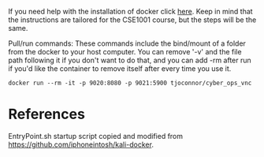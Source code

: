If you need help with the installation of docker click [here](https://github.com/FITSEC/docker_images/tree/main/cse1001_vnc/docker_help).
Keep in mind that the instructions are tailored for the CSE1001 course, but the steps will be the same. 

Pull/run commands:
These commands include the bind/mount of a folder from the docker to your host computer. You can remove '-v' and the file path following it if you don't want to do that, and you can add -rm after run if you'd like the container to remove itself after every time you use it.

```
docker run --rm -it -p 9020:8080 -p 9021:5900 tjoconnor/cyber_ops_vnc

```

# References

EntryPoint.sh startup script copied and modified from https://github.com/iphoneintosh/kali-docker.
